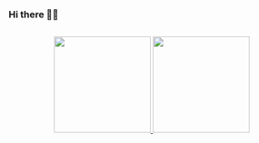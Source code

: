### Hi there 👋🏾

##
<div align="center">
  <a href="https://github.com/TarcisioAraujo7">
  <img height="170em" src="https://github-readme-stats.vercel.app/api?username=TarcisioAraujo7&show_icons=true&theme=tokyonight&include_all_commits=true&count_private=true"/>
  <img height="170em" src="https://github-readme-stats.vercel.app/api/top-langs/?username=TarcisioAraujo7&layout=compact&langs_count=7&theme=tokyonight"/>
</div>
